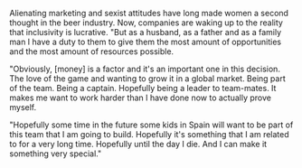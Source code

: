 Alienating marketing and sexist attitudes have long made women a second thought in the beer industry. Now, companies are waking up to the reality that inclusivity is lucrative.
"But as a husband, as a father and as a family man I have a duty to them to give them the most amount of opportunities and the most amount of resources possible.

"Obviously, [money] is a factor and it's an important one in this decision. The love of the game and wanting to grow it in a global market. Being part of the team. Being a captain. Hopefully being a leader to team-mates. It makes me want to work harder than I have done now to actually prove myself.

"Hopefully some time in the future some kids in Spain will want to be part of this team that I am going to build. Hopefully it's something that I am related to for a very long time. Hopefully until the day I die. And I can make it something very special."
